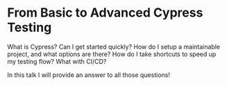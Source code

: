 # From Basic to Advanced Cypress Testing

What is Cypress?
Can I get started quickly?
How do I setup a maintainable project, and what options are there?
How do I take shortcuts to speed up my testing flow?
What with CI/CD?

In this talk I will provide an answer to all those questions!
